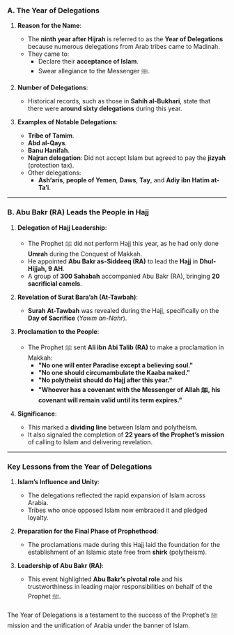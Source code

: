 ### **A. The Year of Delegations**  

1. **Reason for the Name**:  
   - The **ninth year after Hijrah** is referred to as the **Year of Delegations** because numerous delegations from Arab tribes came to Madinah.  
   - They came to:  
     - Declare their **acceptance of Islam**.  
     - Swear allegiance to the Messenger ﷺ.  

2. **Number of Delegations**:  
   - Historical records, such as those in **Sahih al-Bukhari**, state that there were **around sixty delegations** during this year.  

3. **Examples of Notable Delegations**:  
   - **Tribe of Tamim**.  
   - **Abd al-Qays**.  
   - **Banu Hanifah**.  
   - **Najran delegation**: Did not accept Islam but agreed to pay the **jizyah** (protection tax).  
   - Other delegations:  
     - **Ash‘aris**, **people of Yemen**, **Daws**, **Tay**, and **Adiy ibn Hatim at-Ta’i**.  

---

### **B. Abu Bakr (RA) Leads the People in Hajj**  

1. **Delegation of Hajj Leadership**:  
   - The Prophet ﷺ did not perform Hajj this year, as he had only done **Umrah** during the Conquest of Makkah.  
   - He appointed **Abu Bakr as-Siddeeq (RA)** to lead the **Hajj** in **Dhul-Hijjah, 9 AH**.  
   - A group of **300 Sahabah** accompanied Abu Bakr (RA), bringing **20 sacrificial camels**.  

2. **Revelation of Surat Bara’ah (At-Tawbah)**:  
   - **Surah At-Tawbah** was revealed during the Hajj, specifically on the **Day of Sacrifice** (*Yawm an-Nahr*).  

3. **Proclamation to the People**:  
   - The Prophet ﷺ sent **Ali ibn Abi Talib (RA)** to make a proclamation in Makkah:  
     - **"No one will enter Paradise except a believing soul."**  
     - **"No one should circumambulate the Kaaba naked."**  
     - **"No polytheist should do Hajj after this year."**  
     - **"Whoever has a covenant with the Messenger of Allah ﷺ, his covenant will remain valid until its term expires."**  

4. **Significance**:  
   - This marked a **dividing line** between Islam and polytheism.  
   - It also signaled the completion of **22 years of the Prophet’s mission** of calling to Islam and delivering revelation.  

---

### **Key Lessons from the Year of Delegations**  

1. **Islam’s Influence and Unity**:  
   - The delegations reflected the rapid expansion of Islam across Arabia.  
   - Tribes who once opposed Islam now embraced it and pledged loyalty.  

2. **Preparation for the Final Phase of Prophethood**:  
   - The proclamations made during this Hajj laid the foundation for the establishment of an Islamic state free from **shirk** (polytheism).  

3. **Leadership of Abu Bakr (RA)**:  
   - This event highlighted **Abu Bakr’s pivotal role** and his trustworthiness in leading major responsibilities on behalf of the Prophet ﷺ.  

The Year of Delegations is a testament to the success of the Prophet’s ﷺ mission and the unification of Arabia under the banner of Islam.